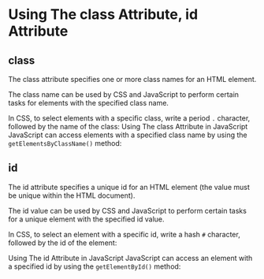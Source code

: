 # Using The class Attribute, id Attribute

## class

The class attribute specifies one or more class names for an HTML element.

The class name can be used by CSS and JavaScript to perform certain tasks for elements with the specified class name.

In CSS, to select elements with a specific class, write a period `.` character, followed by the name of the class:
Using The class Attribute in JavaScript
JavaScript can access elements with a specified class name by using the `getElementsByClassName()` method:


## id

The id attribute specifies a unique id for an HTML element (the value must be unique within the HTML document).

The id value can be used by CSS and JavaScript to perform certain tasks for a unique element with the specified id value.

In CSS, to select an element with a specific id, write a hash `#` character, followed by the id of the element:

Using The id Attribute in JavaScript
JavaScript can access an element with a specified id by using the `getElementById()` method: